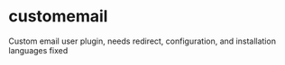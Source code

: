 customemail
===========

Custom email user plugin, needs redirect, configuration, and installation languages fixed